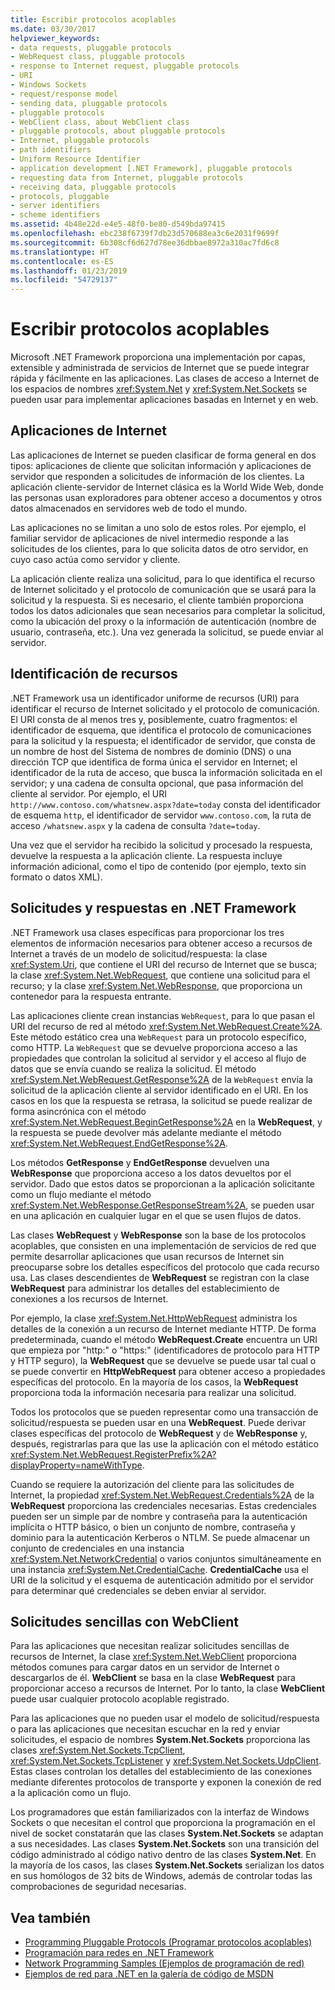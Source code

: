 ```yaml
---
title: Escribir protocolos acoplables
ms.date: 03/30/2017
helpviewer_keywords:
- data requests, pluggable protocols
- WebRequest class, pluggable protocols
- response to Internet request, pluggable protocols
- URI
- Windows Sockets
- request/response model
- sending data, pluggable protocols
- pluggable protocols
- WebClient class, about WebClient class
- pluggable protocols, about pluggable protocols
- Internet, pluggable protocols
- path identifiers
- Uniform Resource Identifier
- application development [.NET Framework], pluggable protocols
- requesting data from Internet, pluggable protocols
- receiving data, pluggable protocols
- protocols, pluggable
- server identifiers
- scheme identifiers
ms.assetid: 4b48e22d-e4e5-48f0-be80-d549bda97415
ms.openlocfilehash: ebc238f6739f7db23d570688ea3c6e2031f9699f
ms.sourcegitcommit: 6b308cf6d627d78ee36dbbae8972a310ac7fd6c8
ms.translationtype: HT
ms.contentlocale: es-ES
ms.lasthandoff: 01/23/2019
ms.locfileid: "54729137"
---
```

# <a name="introducing-pluggable-protocols"></a>Escribir protocolos acoplables
Microsoft .NET Framework proporciona una implementación por capas, extensible y administrada de servicios de Internet que se puede integrar rápida y fácilmente en las aplicaciones. Las clases de acceso a Internet de los espacios de nombres <xref:System.Net> y <xref:System.Net.Sockets> se pueden usar para implementar aplicaciones basadas en Internet y en web.  
  
## <a name="internet-applications"></a>Aplicaciones de Internet  
 Las aplicaciones de Internet se pueden clasificar de forma general en dos tipos: aplicaciones de cliente que solicitan información y aplicaciones de servidor que responden a solicitudes de información de los clientes. La aplicación cliente-servidor de Internet clásica es la World Wide Web, donde las personas usan exploradores para obtener acceso a documentos y otros datos almacenados en servidores web de todo el mundo.  
  
 Las aplicaciones no se limitan a uno solo de estos roles. Por ejemplo, el familiar servidor de aplicaciones de nivel intermedio responde a las solicitudes de los clientes, para lo que solicita datos de otro servidor, en cuyo caso actúa como servidor y cliente.  
  
 La aplicación cliente realiza una solicitud, para lo que identifica el recurso de Internet solicitado y el protocolo de comunicación que se usará para la solicitud y la respuesta. Si es necesario, el cliente también proporciona todos los datos adicionales que sean necesarios para completar la solicitud, como la ubicación del proxy o la información de autenticación (nombre de usuario, contraseña, etc.). Una vez generada la solicitud, se puede enviar al servidor.  
  
## <a name="identifying-resources"></a>Identificación de recursos  
 .NET Framework usa un identificador uniforme de recursos (URI) para identificar el recurso de Internet solicitado y el protocolo de comunicación. El URI consta de al menos tres y, posiblemente, cuatro fragmentos: el identificador de esquema, que identifica el protocolo de comunicaciones para la solicitud y la respuesta; el identificador de servidor, que consta de un nombre de host del Sistema de nombres de dominio (DNS) o una dirección TCP que identifica de forma única el servidor en Internet; el identificador de la ruta de acceso, que busca la información solicitada en el servidor; y una cadena de consulta opcional, que pasa información del cliente al servidor. Por ejemplo, el URI `http://www.contoso.com/whatsnew.aspx?date=today` consta del identificador de esquema `http`, el identificador de servidor `www.contoso.com`, la ruta de acceso `/whatsnew.aspx` y la cadena de consulta `?date=today`.  
  
 Una vez que el servidor ha recibido la solicitud y procesado la respuesta, devuelve la respuesta a la aplicación cliente. La respuesta incluye información adicional, como el tipo de contenido (por ejemplo, texto sin formato o datos XML).  
  
## <a name="requests-and-responses-in-the-net-framework"></a>Solicitudes y respuestas en .NET Framework  
 .NET Framework usa clases específicas para proporcionar los tres elementos de información necesarios para obtener acceso a recursos de Internet a través de un modelo de solicitud/respuesta: la clase <xref:System.Uri>, que contiene el URI del recurso de Internet que se busca; la clase <xref:System.Net.WebRequest>, que contiene una solicitud para el recurso; y la clase <xref:System.Net.WebResponse>, que proporciona un contenedor para la respuesta entrante.  
  
 Las aplicaciones cliente crean instancias `WebRequest`, para lo que pasan el URI del recurso de red al método <xref:System.Net.WebRequest.Create%2A>. Este método estático crea una `WebRequest` para un protocolo específico, como HTTP. La `WebRequest` que se devuelve proporciona acceso a las propiedades que controlan la solicitud al servidor y el acceso al flujo de datos que se envía cuando se realiza la solicitud. El método <xref:System.Net.WebRequest.GetResponse%2A> de la `WebRequest` envía la solicitud de la aplicación cliente al servidor identificado en el URI. En los casos en los que la respuesta se retrasa, la solicitud se puede realizar de forma asincrónica con el método <xref:System.Net.WebRequest.BeginGetResponse%2A> en la **WebRequest**, y la respuesta se puede devolver más adelante mediante el método <xref:System.Net.WebRequest.EndGetResponse%2A>.  
  
 Los métodos **GetResponse** y **EndGetResponse** devuelven una **WebResponse** que proporciona acceso a los datos devueltos por el servidor. Dado que estos datos se proporcionan a la aplicación solicitante como un flujo mediante el método <xref:System.Net.WebResponse.GetResponseStream%2A>, se pueden usar en una aplicación en cualquier lugar en el que se usen flujos de datos.  
  
 Las clases **WebRequest** y **WebResponse** son la base de los protocolos acoplables, que consisten en una implementación de servicios de red que permite desarrollar aplicaciones que usan recursos de Internet sin preocuparse sobre los detalles específicos del protocolo que cada recurso usa. Las clases descendientes de **WebRequest** se registran con la clase **WebRequest** para administrar los detalles del establecimiento de conexiones a los recursos de Internet.  
  
 Por ejemplo, la clase <xref:System.Net.HttpWebRequest> administra los detalles de la conexión a un recurso de Internet mediante HTTP. De forma predeterminada, cuando el método **WebRequest.Create** encuentra un URI que empieza por "http:" o "https:" (identificadores de protocolo para HTTP y HTTP seguro), la **WebRequest** que se devuelve se puede usar tal cual o se puede convertir en **HttpWebRequest** para obtener acceso a propiedades específicas del protocolo. En la mayoría de los casos, la **WebRequest** proporciona toda la información necesaria para realizar una solicitud.  
  
 Todos los protocolos que se pueden representar como una transacción de solicitud/respuesta se pueden usar en una **WebRequest**. Puede derivar clases específicas del protocolo de **WebRequest** y de **WebResponse** y, después, registrarlas para que las use la aplicación con el método estático <xref:System.Net.WebRequest.RegisterPrefix%2A?displayProperty=nameWithType>.  
  
 Cuando se requiere la autorización del cliente para las solicitudes de Internet, la propiedad <xref:System.Net.WebRequest.Credentials%2A> de la **WebRequest** proporciona las credenciales necesarias. Estas credenciales pueden ser un simple par de nombre y contraseña para la autenticación implícita o HTTP básico, o bien un conjunto de nombre, contraseña y dominio para la autenticación Kerberos o NTLM. Se puede almacenar un conjunto de credenciales en una instancia <xref:System.Net.NetworkCredential> o varios conjuntos simultáneamente en una instancia <xref:System.Net.CredentialCache>. **CredentialCache** usa el URI de la solicitud y el esquema de autenticación admitido por el servidor para determinar qué credenciales se deben enviar al servidor.  
  
## <a name="simple-requests-with-webclient"></a>Solicitudes sencillas con WebClient  
 Para las aplicaciones que necesitan realizar solicitudes sencillas de recursos de Internet, la clase <xref:System.Net.WebClient> proporciona métodos comunes para cargar datos en un servidor de Internet o descargarlos de él. **WebClient** se basa en la clase **WebRequest** para proporcionar acceso a recursos de Internet. Por lo tanto, la clase **WebClient** puede usar cualquier protocolo acoplable registrado.  
  
 Para las aplicaciones que no pueden usar el modelo de solicitud/respuesta o para las aplicaciones que necesitan escuchar en la red y enviar solicitudes, el espacio de nombres **System.Net.Sockets** proporciona las clases <xref:System.Net.Sockets.TcpClient>, <xref:System.Net.Sockets.TcpListener> y <xref:System.Net.Sockets.UdpClient>. Estas clases controlan los detalles del establecimiento de las conexiones mediante diferentes protocolos de transporte y exponen la conexión de red a la aplicación como un flujo.  
  
 Los programadores que están familiarizados con la interfaz de Windows Sockets o que necesitan el control que proporciona la programación en el nivel de socket constatarán que las clases **System.Net.Sockets** se adaptan a sus necesidades. Las clases **System.Net.Sockets** son una transición del código administrado al código nativo dentro de las clases **System.Net**. En la mayoría de los casos, las clases **System.Net.Sockets** serializan los datos en sus homólogos de 32 bits de Windows, además de controlar todas las comprobaciones de seguridad necesarias.  
  
## <a name="see-also"></a>Vea también
- [Programming Pluggable Protocols (Programar protocolos acoplables)](../../../docs/framework/network-programming/programming-pluggable-protocols.md)
- [Programación para redes en .NET Framework](../../../docs/framework/network-programming/index.md)
- [Network Programming Samples (Ejemplos de programación de red)](../../../docs/framework/network-programming/network-programming-samples.md)
- [Ejemplos de red para .NET en la galería de código de MSDN](https://code.msdn.microsoft.com/Wiki/View.aspx?ProjectName=nclsamples)
